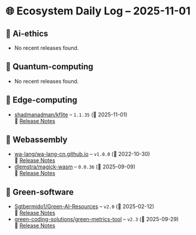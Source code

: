 # 🌐 Ecosystem Daily Log – 2025-11-01

## 🔹 Ai-ethics
- No recent releases found.

## 🔹 Quantum-computing
- No recent releases found.

## 🔹 Edge-computing
- [shadmanadman/kflite](https://github.com/shadmanadman/kflite/releases/tag/1.1.35) – `1.1.35` (📅 2025-11-01)  
  🔗 [Release Notes](https://github.com/shadmanadman/kflite/releases/tag/1.1.35)

## 🔹 Webassembly
- [wa-lang/wa-lang-cn.github.io](https://github.com/wa-lang/wa-lang-cn.github.io/releases/tag/v1.0.0) – `v1.0.0` (📅 2022-10-30)  
  🔗 [Release Notes](https://github.com/wa-lang/wa-lang-cn.github.io/releases/tag/v1.0.0)
- [dlemstra/magick-wasm](https://github.com/dlemstra/magick-wasm/releases/tag/0.0.36) – `0.0.36` (📅 2025-09-09)  
  🔗 [Release Notes](https://github.com/dlemstra/magick-wasm/releases/tag/0.0.36)

## 🔹 Green-software
- [Sgtbermido1/Green-AI-Resources](https://github.com/Sgtbermido1/Green-AI-Resources/releases/tag/v2.0) – `v2.0` (📅 2025-02-12)  
  🔗 [Release Notes](https://github.com/Sgtbermido1/Green-AI-Resources/releases/tag/v2.0)
- [green-coding-solutions/green-metrics-tool](https://github.com/green-coding-solutions/green-metrics-tool/releases/tag/v2.3) – `v2.3` (📅 2025-09-29)  
  🔗 [Release Notes](https://github.com/green-coding-solutions/green-metrics-tool/releases/tag/v2.3)